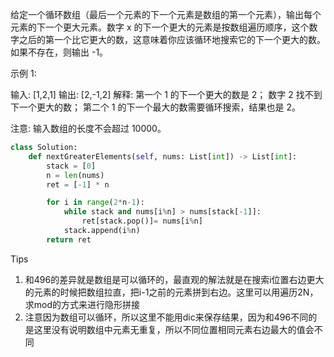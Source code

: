 给定一个循环数组（最后一个元素的下一个元素是数组的第一个元素），输出每个元素的下一个更大元素。数字 x 的下一个更大的元素是按数组遍历顺序，这个数字之后的第一个比它更大的数，这意味着你应该循环地搜索它的下一个更大的数。如果不存在，则输出 -1。

示例 1:

输入: [1,2,1]
输出: [2,-1,2]
解释: 第一个 1 的下一个更大的数是 2；
数字 2 找不到下一个更大的数； 
第二个 1 的下一个最大的数需要循环搜索，结果也是 2。

注意: 输入数组的长度不会超过 10000。



```python
class Solution:
    def nextGreaterElements(self, nums: List[int]) -> List[int]:
        stack = [0]
        n = len(nums)
        ret = [-1] * n

        for i in range(2*n-1):
            while stack and nums[i%n] > nums[stack[-1]]:
                ret[stack.pop()]= nums[i%n]
            stack.append(i%n)
        return ret
```



Tips

1. 和496的差异就是数组是可以循环的，最直观的解法就是在搜索i位置右边更大的元素的时候把数组拉直，把i-1之前的元素拼到右边。这里可以用遍历2N，求mod的方式来进行隐形拼接
2. 注意因为数组可以循环，所以这里不能用dic来保存结果，因为和496不同的是这里没有说明数组中元素无重复，所以不同位置相同元素右边最大的值会不同
